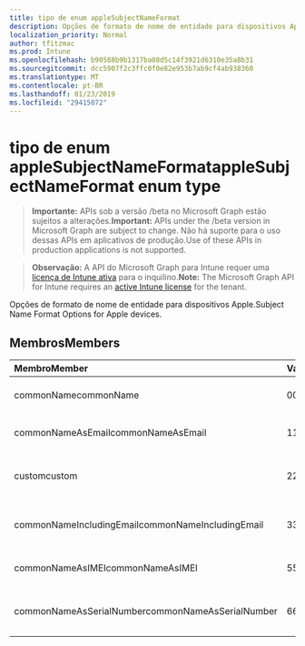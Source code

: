 ```yaml
---
title: tipo de enum appleSubjectNameFormat
description: Opções de formato de nome de entidade para dispositivos Apple.
localization_priority: Normal
author: tfitzmac
ms.prod: Intune
ms.openlocfilehash: b90588b9b1317ba08d5c14f3921d6310e35a8b31
ms.sourcegitcommit: dcc5907f2c3ffc0f0e82e953b7ab9cf4ab938360
ms.translationtype: MT
ms.contentlocale: pt-BR
ms.lasthandoff: 01/23/2019
ms.locfileid: "29415072"
---
```

# <a name="applesubjectnameformat-enum-type"></a><span data-ttu-id="c7762-103">tipo de enum appleSubjectNameFormat</span><span class="sxs-lookup"><span data-stu-id="c7762-103">appleSubjectNameFormat enum type</span></span>

> <span data-ttu-id="c7762-104">**Importante:** APIs sob a versão /beta no Microsoft Graph estão sujeitos a alterações.</span><span class="sxs-lookup"><span data-stu-id="c7762-104">**Important:** APIs under the /beta version in Microsoft Graph are subject to change.</span></span> <span data-ttu-id="c7762-105">Não há suporte para o uso dessas APIs em aplicativos de produção.</span><span class="sxs-lookup"><span data-stu-id="c7762-105">Use of these APIs in production applications is not supported.</span></span>

> <span data-ttu-id="c7762-106">**Observação:** A API do Microsoft Graph para Intune requer uma [licença de Intune ativa](https://go.microsoft.com/fwlink/?linkid=839381) para o inquilino.</span><span class="sxs-lookup"><span data-stu-id="c7762-106">**Note:** The Microsoft Graph API for Intune requires an [active Intune license](https://go.microsoft.com/fwlink/?linkid=839381) for the tenant.</span></span>

<span data-ttu-id="c7762-107">Opções de formato de nome de entidade para dispositivos Apple.</span><span class="sxs-lookup"><span data-stu-id="c7762-107">Subject Name Format Options for Apple devices.</span></span>

## <a name="members"></a><span data-ttu-id="c7762-108">Membros</span><span class="sxs-lookup"><span data-stu-id="c7762-108">Members</span></span>
|<span data-ttu-id="c7762-109">Membro</span><span class="sxs-lookup"><span data-stu-id="c7762-109">Member</span></span>|<span data-ttu-id="c7762-110">Valor</span><span class="sxs-lookup"><span data-stu-id="c7762-110">Value</span></span>|<span data-ttu-id="c7762-111">Descrição</span><span class="sxs-lookup"><span data-stu-id="c7762-111">Description</span></span>|
|:---|:---|:---|
|<span data-ttu-id="c7762-112">commonName</span><span class="sxs-lookup"><span data-stu-id="c7762-112">commonName</span></span>|<span data-ttu-id="c7762-113">0</span><span class="sxs-lookup"><span data-stu-id="c7762-113">0</span></span>|<span data-ttu-id="c7762-114">Nome comum.</span><span class="sxs-lookup"><span data-stu-id="c7762-114">Common name.</span></span>|
|<span data-ttu-id="c7762-115">commonNameAsEmail</span><span class="sxs-lookup"><span data-stu-id="c7762-115">commonNameAsEmail</span></span>|<span data-ttu-id="c7762-116">1</span><span class="sxs-lookup"><span data-stu-id="c7762-116">1</span></span>|<span data-ttu-id="c7762-117">Nome comum como email.</span><span class="sxs-lookup"><span data-stu-id="c7762-117">Common name as email.</span></span>|
|<span data-ttu-id="c7762-118">custom</span><span class="sxs-lookup"><span data-stu-id="c7762-118">custom</span></span>|<span data-ttu-id="c7762-119">2</span><span class="sxs-lookup"><span data-stu-id="c7762-119">2</span></span>|<span data-ttu-id="c7762-120">Formato de nome de entidade personalizada.</span><span class="sxs-lookup"><span data-stu-id="c7762-120">Custom subject name format.</span></span>|
|<span data-ttu-id="c7762-121">commonNameIncludingEmail</span><span class="sxs-lookup"><span data-stu-id="c7762-121">commonNameIncludingEmail</span></span>|<span data-ttu-id="c7762-122">3</span><span class="sxs-lookup"><span data-stu-id="c7762-122">3</span></span>|<span data-ttu-id="c7762-123">Nome comum, incluindo Email.</span><span class="sxs-lookup"><span data-stu-id="c7762-123">Common Name Including Email.</span></span>|
|<span data-ttu-id="c7762-124">commonNameAsIMEI</span><span class="sxs-lookup"><span data-stu-id="c7762-124">commonNameAsIMEI</span></span>|<span data-ttu-id="c7762-125">5</span><span class="sxs-lookup"><span data-stu-id="c7762-125">5</span></span>|<span data-ttu-id="c7762-126">Nome comum como IMEI.</span><span class="sxs-lookup"><span data-stu-id="c7762-126">Common Name As IMEI.</span></span>|
|<span data-ttu-id="c7762-127">commonNameAsSerialNumber</span><span class="sxs-lookup"><span data-stu-id="c7762-127">commonNameAsSerialNumber</span></span>|<span data-ttu-id="c7762-128">6</span><span class="sxs-lookup"><span data-stu-id="c7762-128">6</span></span>|<span data-ttu-id="c7762-129">Nome comum como número de série.</span><span class="sxs-lookup"><span data-stu-id="c7762-129">Common Name As Serial Number.</span></span>|




